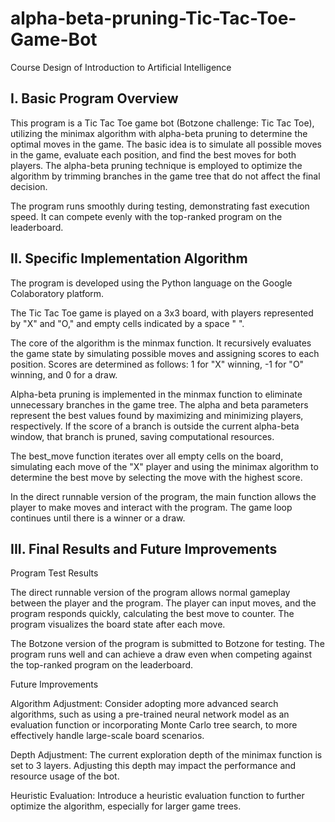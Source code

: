 # alpha-beta-pruning-Tic-Tac-Toe-Game-Bot
Course Design of Introduction to Artificial Intelligence

## I. Basic Program Overview
This program is a Tic Tac Toe game bot (Botzone challenge: Tic Tac Toe), utilizing the minimax algorithm with alpha-beta pruning to determine the optimal moves in the game. The basic idea is to simulate all possible moves in the game, evaluate each position, and find the best moves for both players. The alpha-beta pruning technique is employed to optimize the algorithm by trimming branches in the game tree that do not affect the final decision.

The program runs smoothly during testing, demonstrating fast execution speed. It can compete evenly with the top-ranked program on the leaderboard.

## II. Specific Implementation Algorithm
The program is developed using the Python language on the Google Colaboratory platform.

The Tic Tac Toe game is played on a 3x3 board, with players represented by "X" and "O," and empty cells indicated by a space " ".

The core of the algorithm is the minmax function. It recursively evaluates the game state by simulating possible moves and assigning scores to each position. Scores are determined as follows: 1 for "X" winning, -1 for "O" winning, and 0 for a draw.

Alpha-beta pruning is implemented in the minmax function to eliminate unnecessary branches in the game tree. The alpha and beta parameters represent the best values found by maximizing and minimizing players, respectively. If the score of a branch is outside the current alpha-beta window, that branch is pruned, saving computational resources.

The best_move function iterates over all empty cells on the board, simulating each move of the "X" player and using the minimax algorithm to determine the best move by selecting the move with the highest score.

In the direct runnable version of the program, the main function allows the player to make moves and interact with the program. The game loop continues until there is a winner or a draw.

## III. Final Results and Future Improvements
Program Test Results

The direct runnable version of the program allows normal gameplay between the player and the program. The player can input moves, and the program responds quickly, calculating the best move to counter. The program visualizes the board state after each move.

The Botzone version of the program is submitted to Botzone for testing. The program runs well and can achieve a draw even when competing against the top-ranked program on the leaderboard.

Future Improvements

Algorithm Adjustment: Consider adopting more advanced search algorithms, such as using a pre-trained neural network model as an evaluation function or incorporating Monte Carlo tree search, to more effectively handle large-scale board scenarios.

Depth Adjustment: The current exploration depth of the minimax function is set to 3 layers. Adjusting this depth may impact the performance and resource usage of the bot.

Heuristic Evaluation: Introduce a heuristic evaluation function to further optimize the algorithm, especially for larger game trees.
